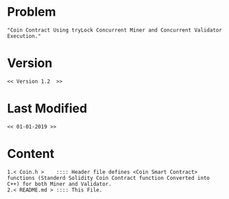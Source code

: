 # Problem 
	"Coin Contract Using tryLock Concurrent Miner and Concurrent Validator Execution."

# Version
	<< Version 1.2  >>
	
# Last Modified
	<< 01-01-2019 >>

# Content
	1.< Coin.h >    :::: Header file defines <Coin Smart Contract> functions (Standerd Solidity Coin Contract function Converted into C++) for both Miner and Validator.
	2.< README.md > :::: This File.
